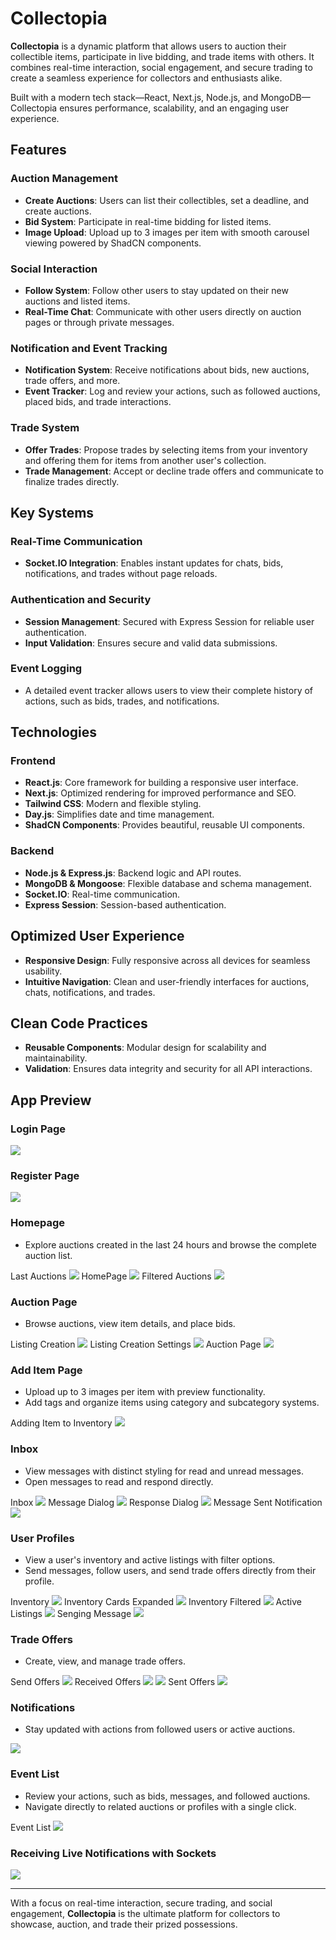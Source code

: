 # Collectopia

**Collectopia** is a dynamic platform that allows users to auction their collectible items, participate in live bidding, and trade items with others. It combines real-time interaction, social engagement, and secure trading to create a seamless experience for collectors and enthusiasts alike.

Built with a modern tech stack—React, Next.js, Node.js, and MongoDB—Collectopia ensures performance, scalability, and an engaging user experience.

## Features

### Auction Management
- **Create Auctions**: Users can list their collectibles, set a deadline, and create auctions.
- **Bid System**: Participate in real-time bidding for listed items.
- **Image Upload**: Upload up to 3 images per item with smooth carousel viewing powered by ShadCN components.

### Social Interaction
- **Follow System**: Follow other users to stay updated on their new auctions and listed items.
- **Real-Time Chat**: Communicate with other users directly on auction pages or through private messages.

### Notification and Event Tracking
- **Notification System**: Receive notifications about bids, new auctions, trade offers, and more.
- **Event Tracker**: Log and review your actions, such as followed auctions, placed bids, and trade interactions.

### Trade System
- **Offer Trades**: Propose trades by selecting items from your inventory and offering them for items from another user's collection.
- **Trade Management**: Accept or decline trade offers and communicate to finalize trades directly.

## Key Systems

### Real-Time Communication
- **Socket.IO Integration**: Enables instant updates for chats, bids, notifications, and trades without page reloads.

### Authentication and Security
- **Session Management**: Secured with Express Session for reliable user authentication.
- **Input Validation**: Ensures secure and valid data submissions.

### Event Logging
- A detailed event tracker allows users to view their complete history of actions, such as bids, trades, and notifications.

## Technologies

### Frontend
- **React.js**: Core framework for building a responsive user interface.
- **Next.js**: Optimized rendering for improved performance and SEO.
- **Tailwind CSS**: Modern and flexible styling.
- **Day.js**: Simplifies date and time management.
- **ShadCN Components**: Provides beautiful, reusable UI components.

### Backend
- **Node.js & Express.js**: Backend logic and API routes.
- **MongoDB & Mongoose**: Flexible database and schema management.
- **Socket.IO**: Real-time communication.
- **Express Session**: Session-based authentication.

## Optimized User Experience
- **Responsive Design**: Fully responsive across all devices for seamless usability.
- **Intuitive Navigation**: Clean and user-friendly interfaces for auctions, chats, notifications, and trades.

## Clean Code Practices
- **Reusable Components**: Modular design for scalability and maintainability.
- **Validation**: Ensures data integrity and security for all API interactions.

## App Preview

### Login Page
<img src="collectopia/assets/loginPage.png">

### Register Page
<img src="collectopia/assets/signInPage.png">

### Homepage  
- Explore auctions created in the last 24 hours and browse the complete auction list.

Last Auctions
<img src="collectopia/assets/lastAuctions.png">
HomePage
<img src="collectopia/assets/homePage.png">
Filtered Auctions
<img src="collectopia/assets/filteredHomePage.png">

### Auction Page
- Browse auctions, view item details, and place bids.

Listing Creation
<img src="collectopia/assets/auctionCreation.png">
Listing Creation Settings
<img src="collectopia/assets/auctionCreationSettings.png">
Auction Page
<img src="collectopia/assets/auctionPage.png">

### Add Item Page  
- Upload up to 3 images per item with preview functionality.  
- Add tags and organize items using category and subcategory systems.

Adding Item to Inventory
<img src="collectopia/assets/itemCreation.png">

### Inbox  
- View messages with distinct styling for read and unread messages.  
- Open messages to read and respond directly.

Inbox
<img src="collectopia/assets/inbox with unread message.png">
Message Dialog
<img src="collectopia/assets/messageDialog.png">
Response Dialog
<img src="collectopia/assets/responseDialog.png">
Message Sent Notification
<img src="collectopia/assets/messageSentNotification.png">


### User Profiles  
- View a user's inventory and active listings with filter options.  
- Send messages, follow users, and send trade offers directly from their profile.

Inventory
<img src="collectopia/assets/inventory.png">
Inventory Cards Expanded
<img src="collectopia/assets/inventoryCards.PNG">
Inventory Filtered
<img src="collectopia/assets/inventoryFiltering.png">
Active Listings
<img src="collectopia/assets/activeListings.png">
Senging Message
<img src="collectopia/assets/sendMessage.png">


### Trade Offers
- Create, view, and manage trade offers.

Send Offers
<img src="collectopia/assets/tradeOfferPage.png">
Received Offers
<img src="collectopia/assets/receivedOffers.png">
<img src="collectopia/assets/receivedOffers2.png">
Sent Offers
<img src="collectopia/assets/senfOffers.png">

### Notifications
- Stay updated with actions from followed users or active auctions.
<img src="collectopia/assets/notifications.png">

### Event List  
- Review your actions, such as bids, messages, and followed auctions.  
- Navigate directly to related auctions or profiles with a single click.  

Event List
<img src="collectopia/assets/usersEventList.png">

### Receiving Live Notifications with Sockets

<img src="collectopia/assets/recievingLiveNotification.png">







---

With a focus on real-time interaction, secure trading, and social engagement, **Collectopia** is the ultimate platform for collectors to showcase, auction, and trade their prized possessions.
